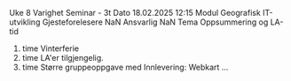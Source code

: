 Uke                                                                 8
Varighet                                                 Seminar - 3t
Dato                                                 18.02.2025 12:15
Modul                                         Geografisk IT-utvikling
Gjesteforelesere                                                  NaN
Ansvarlig                                                         NaN
Tema                                           Oppsummering og LA-tid
1. time                                                   Vinterferie
2. time                                          LA'er tilgjengelig. 
3. time             Større gruppeoppgave med Innlevering: Webkart ...